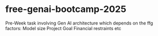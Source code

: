 # free-genai-bootcamp-2025
Pre-Week task involving Gen AI architecture which depends on the ffg factors:
Model size
Project Goal
Financial restraints
etc

